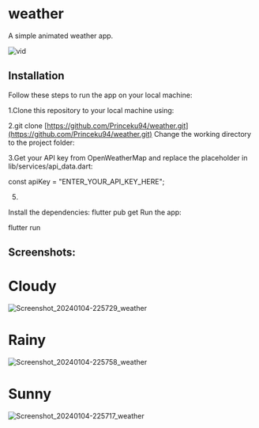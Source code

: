 # weather

A simple animated weather app.

![vid](https://github.com/Princeku94/weather/assets/64741610/02533fa1-0f4c-41bb-bcc1-56fbcd72c4f6)

## Installation

Follow these steps to run the app on your local machine:

1.Clone this repository to your local machine using:

2.git clone [https://github.com/Princeku94/weather.git](https://github.com/Princeku94/weather.git)
Change the working directory to the project folder:

3.Get your API key from OpenWeatherMap and replace the placeholder in lib/services/api_data.dart:

const apiKey = "ENTER_YOUR_API_KEY_HERE";

5. 
Install the dependencies:
flutter pub get
Run the app:

flutter run


## Screenshots:


# Cloudy
![Screenshot_20240104-225729_weather](https://github.com/Princeku94/weather/assets/64741610/bb6fbf9b-579f-4116-b1f4-146f96a3f2f8) 

# Rainy
![Screenshot_20240104-225758_weather](https://github.com/Princeku94/weather/assets/64741610/0614f545-1e05-4a9a-91b2-71c031bb45da) 

# Sunny
![Screenshot_20240104-225717_weather](https://github.com/Princeku94/weather/assets/64741610/1725c2c5-f247-46e5-8a03-bb0deb3702f0)


